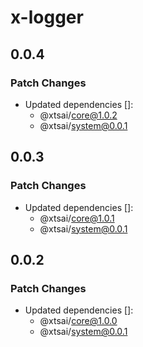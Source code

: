 # x-logger

## 0.0.4

### Patch Changes

- Updated dependencies []:
  - @xtsai/core@1.0.2
  - @xtsai/system@0.0.1

## 0.0.3

### Patch Changes

- Updated dependencies []:
  - @xtsai/core@1.0.1
  - @xtsai/system@0.0.1

## 0.0.2

### Patch Changes

- Updated dependencies []:
  - @xtsai/core@1.0.0
  - @xtsai/system@0.0.1
